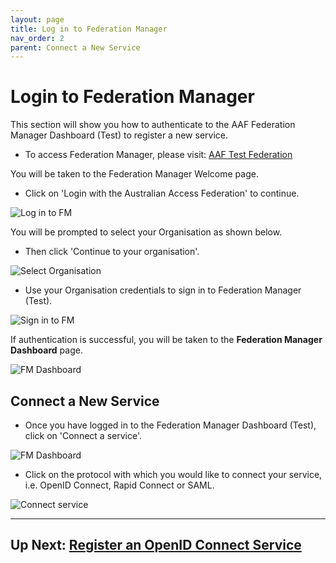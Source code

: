 ```yaml
---
layout: page
title: Log in to Federation Manager
nav_order: 2
parent: Connect a New Service
---
```


# Login to Federation Manager

This section will show you how to authenticate to the AAF Federation Manager Dashboard (Test) to register a new service.

- To access Federation Manager, please visit: [AAF Test Federation](https://manager.test.aaf.edu.au)

You will be taken to the Federation Manager Welcome page.

- Click on 'Login with the Australian Access Federation' to continue.

![Log in to FM](/assets/images/FM-login.png)


You will be prompted to select your Organisation as shown below.

- Then click 'Continue to your organisation'.

![Select Organisation](/assets/images/sign-in-to-org-FM.png)

- Use your Organisation credentials to sign in to Federation Manager (Test).

![Sign in to FM](/assets/images/sign-in-to-FM.png)

If authentication is successful, you will be taken to the **Federation Manager Dashboard** page.

![FM Dashboard](/assets/images/FM-dashboard.png)

## Connect a New Service

- Once you have logged in to the Federation Manager Dashboard (Test), click on 'Connect a service'.

![FM Dashboard](/assets/images/FM-dashboard.png)

- Click on the protocol with which you would like to connect your service, i.e. OpenID Connect, Rapid Connect or SAML.

![Connect service](/assets/images/connect-service.png)

---

## Up Next: [Register an OpenID Connect Service](oidc_register)